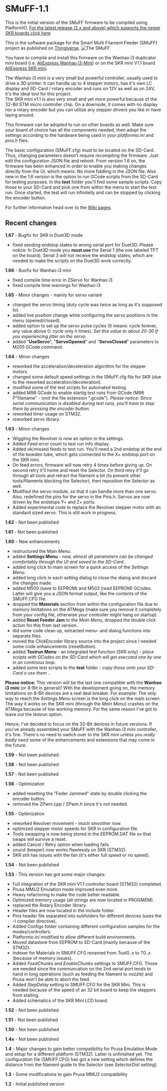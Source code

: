 # SMuFF-1.1

This is the initial version of the SMuFF firmware to be compiled using PlatformIO.
[For the latest release (2.x and above) which supports the newer SKR boards click here](https://github.com/technik-gegg/SMuFF-1.1/tree/SMuFF-2.0-(Experimental))

This is the software package for the Smart Multi Filament Feeder (SMuFF) project as published on [Thingiverse](https://www.thingiverse.com/thing:3431438).
![The SMuFF](https://github.com/technik-gegg/SMuFF-1.1/blob/master/images/SMuFF%20render-2.png)

You have to compile and install this firmware on the Wanhao i3 duplicator mini board (i.e. [AliExpress Wanhao i3-Mini](https://www.aliexpress.com/item/motherboard-i3mini-0ne-motherboard-New-2017-Wanhao-printer-i3-Mini/32849200836.html?spm=a2g0x.10010108.1000001.12.20c22a870NKth9&pvid=f20ef7d9-21cb-4600-b3eb-75382e0c6661&gps-id=pcDetailBottomMoreOtherSeller&scm=1007.13338.122670.0&scm-url=1007.13338.122670.0&scm_id=1007.13338.122670.0])) or on the SKR mini V1.1 board [AliExpress SKR mini](https://www.aliexpress.com/item/33030594091.html?spm=a2g0o.productlist.0.0.e3fe7d4de7t12F&algo_pvid=ffbbb716-871c-4ebd-95eb-b68c9e99cea3&algo_expid=ffbbb716-871c-4ebd-95eb-b68c9e99cea3-2&btsid=b2bcac4f-54c8-4542-9243-e4c24264a3cf&ws_ab_test=searchweb0_0,searchweb201602_,searchweb201603_53).

The Wanhao i3 mini is a very small but powerful controller, usually used to drive a 3D printer. It can handle up to 4 stepper motors, has it's own LC display and SD-Card / rotary encoder and runs on 12V as well as on 24V, it's the ideal tool for this project.  
The SKR mini v1.1 is also very small and yet more powerful because of the 32-Bit STM micro controller chip. On a downside, it comes with no display nor a rotary encoder but you can utilize any stepper drivers you like or have laying around.

This firmware can be adopted to run on other boards as well. Make sure your board of choice has all the components needed, then adopt the settings according to the hardware being used in your *platformio.ini* and *pins.h* files.

The basic configuration (SMuFF.cfg) must to be located on the SD-Card. Thus, changing parameters doesn't require recompiling the firmware. Just edit the configuration JSON file and reboot.
From version 1.6 on, the firmware has been enhanced in order to enable you making changes directly from the UI, which means: No more fiddling in the JSON file.
Also new in the 1.6 version is the option to run GCode scripts from the SD-Card for testing purposes. In the **test** folder you'll find some sample scripts. Copy those to your SD-Card and pick one from within the menu to start the test run. Once started, the test will run infinitelly and can be stopped by clicking the encoder button.

For further information head over to the [Wiki pages](https://github.com/technik-gegg/SMuFF-1.1/wiki).

## Recent changes

**1.67** - Bugfix for SKR in Duet3D mode

+ fixed sending endstop states to wrong serial port for Duet3D. Please notice: In Duet3D mode you **must use** the Serial 1 (the one labeled TFT on the board). Serial 3 will not receive the endstop states, which are needed to make the scripts on the Duet3D work correctly.

**1.66** - Buxfix for Wanhao i3 mini

+ fixed compile time error in ZServo for Wanhao i3
+ fixed compile time warnings for Wanhao i3

**1.65** - Minor changes - mainly for servo variant

+ changed the servo timing (duty cycle was twice as long as it's supposed to).
+ added live position change while configuring the servo positions in the menu (opened/closed).
+ added option to set up the servo pulse cycles (0 means: cycle forever, any value above 0: cycle only *n* times). *Set this value to about 20-30 if you experiencing jitter on the servo.*
+ added "**UseServo**", "**ServoOpened**" and "**ServoClosed**" parameters to M205 GCode command.

**1.64** - Minor changes

+ reworked the acceleration/deceleration algorithm for the stepper motors.
+ changed some default speed settings in the SMuFF.cfg file for SKR (due to the reworked acceleration/deceleration).
+ modified some of the test scripts for automated testing.
+ added M98 GCode to enable startig test runs from GCode (M98 P"filename" - omit the file extension ".gcode"). *Please notice: Since serial communication is disabled during test runs, you'll have to stop them by pressing the encoder button.*
+ reworked timer usage on STM32.
+ reworked servo library.

**1.63** - Minor changes

+ Wiggling the Revolver is now an option in the settings.
+ Added Feed error count to test run info display.
+ Added ok/missed feeds to test run. You'll need a 2nd endstop at the end of the bowden tube, which gets connected to the X+ endstop port on the SKR mini.
+ On feed errors, firmware will now retry 4 times before giving up. On second retry it'll home and reset the Selector. On third retry it'll go through all tools and retract the filament a bit (to prevent other tools/filaments blocking the Selector), then reposition the Selector as well.
+ Modified the servo module, so that it can handle more than one servo. Also, redefined the pins for the servo in the Pins.h. Servos are now driven by the endstops Y+ and Z+ ports.
+ Added experimental code to replace the Revolver stepper motor with an standard sized servo. This is still work in progress.

**1.62** - Not been published

**1.61** - Not been published

**1.60** - New enhancements

+ restructured the Main Menu.
+ added **Settings Menu** - *now, almost all parameters can be changed comfortably through the UI and saved to the SD-Card.*.
+ added long click to main screen for a quick access of the *Settings Menu*.
+ added long click in each setting dialog to close the dialog and discard the changes made.
+ added M500 (save to EEPROM) and M503 (read EEPROM) GCodes. Latter will give you a JSON format output, like the contents of the SMUFF.CFG file.
+ dropped the **Materials** section from within the configuration file due to memory limitations on the ATMega (make sure you remove it completely from your config file, otherwise your controller might hang on startup).
+ added **Reset Feeder Jam** to the *Main Menu*, dropped the double click action for this from last version.
+ did some code clean up, extracted menu- and dialog functions into separate files.
+ moved the ClickEncoder library source into the project since I needed some code enhancements (resetButton).
+ added **Testrun Menu** - an integrated test function (SKR only) - *place scripts with GCodes on the SD-Card which will get executed one by one in an continous loop*.
+ added some test scripts to the **test** folder - *copy those onto your SD-Card o  use them* .

**Please notice:**
This version will be the last one compatible with the **Wanhao i3 mini** (or 8-Bit in general)!
With the development going on, the memory limitations on 8-Bit devices are a real deal breaker.
For example: The only way to reach the *Settings Menu* screen is the long click on the main screen. The way it works on the SKR mini (through the *Main Menu*) crashes on the ATMega because of low working memory. For the same reason I've got to leave out the testrun option.

Hence, I've decided to focus on the 32-Bit devices in future versions.
If you've already assembled your SMuFF with the Wanhao i3 mini controller, it's fine. There's no need to switch over to the SKR mini unless you *really badly need* some of the enhancements and extensions that may come in the future.

**1.59** - Not been published

**1.58** - Not been published

**1.57** - Not been published

**1.56** - Optimization

+ added resetting the "Feder Jammed" state by double clicking the encoder button.
+ removed the ZPwm.cpp / ZPwm.h since it's not needed.

**1.55** - Optimization

+ reworked Revolver movement - much smoother now.
+ optimized stepper motor speeds for SKR in configuration file.
+ Tools swapping is now being stored in the EEPROM.DAT file so that swaps will survive a reset.
+ added Cancel / Retry option when loading fails.
+ sound (beeper) now works flawlessly on SKR (STM32).
+ SKR still has issues with the fan (it's either full speed or no speed).

**1.54** - Not been published

**1.53** - This version has got some major changes:

+ Full integration of the SKR mini V1.1 controller board (STM32) completed.
+ Prusa MMU2 Emulation mode improved even more.
+ Heavy refactoring to make the code better readable.
+ Optimized memory usage (all strings are now located in PROGMEM).
+ replaced the Rotary Encoder library.
+ Header files are now located in the include folder.
+ Pins header file separated into subfolders for different devices (uses the  -I compiler directive).
+ Added Configs folder containing different configuration samples for the modes/controllers.
+ Platformio.ini modified to allow different build environments.
+ Moved datastore from EEPROM to SD-Card (mainly because of the STM32).
+ Indexer for Materials in SMUFF.CFG renamed from Tool0..x to T0..x (because of memory issues).
+ Added *FeedChunks* and *EnableChunks* settings to SMUFF.CFG. Those are needed since the communcation on the 2nd serial port tends to hand in long operations (such as feeding the filament to nozzle) and Prusa won't be able to abort the feed.
+ Added *StepDelay* setting to SMUFF.CFG for the SKR Mini. This is needed because of the speed of an 32 bit board to keep the steppers from stalling.
+ Added schematics of the SKR Mini LCD board.

**1.52** - Not been published

**1.51** - Not been published

**1.50**  - Not been published

**1.4x** - Not been published

**1.4**  - Major changes to gain better compatibility for Prusa Emulation Mode and setup for a different platform (STM32). Latter is unfinished yet. 
The configuration file (SMUFF.CFG) has got a new setting which defines the distance from the filament guide to the Selector (see *SelectorDist* setting).

**1.3**  - Some modifications to gain Prusa MMU2 compatibility

**1.2**  - Initial published version
